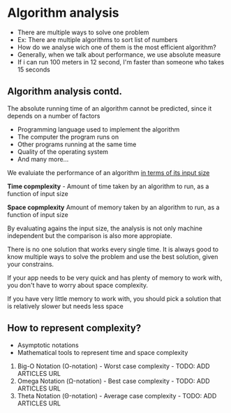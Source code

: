 # Algorithm analysis
- There are multiple ways to solve one problem
- Ex: There are multiple algorithms to sort list of numbers
- How do we analyse wich one of them is the most efficient algorithm?
- Generally, when we talk about performance, we use absolute measure
- If i can run 100 meters in 12 second, I'm faster than someone who takes 15 seconds

## Algorithm analysis contd.
The absolute running time of an algorithm cannot be predicted, since it depends on a number of factors
- Programming language used to implement the algorithm
- The computer the program runs on
- Other programs running at the same time
- Quality of the operating system
- And many more...

We evaluiate the performance of an algorithm <u>in terms of its input size</u>

__Time copmplexity__ - Amount of time taken by an algorithm to run, as a function of input size

__Space copmplexity__ Amount of memory taken by an algorithm to run, as a function of input size

By evaluating agains the input size, the analysis is not only machine independent but the comparison is also more appropiate.

There is no one solution that works every single time. It is always good to know multiple ways to solve the problem and use the best solution, given your constrains.

If your app needs to be very quick and has plenty of memory to work with, you don't have to worry about space complexity.

If you have very little memory to work with, you should pick a solution that is relatively slower but needs less space

## How to represent complexity?
- Asymptotic notations
- Mathematical tools to represent time and space complexity

1. Big-O Notation (O-notation) - Worst case complexity - TODO: ADD ARTICLES URL
2. Omega Notation ($\mathsf{\Omega}$-notation) - Best case complexity - TODO: ADD ARTICLES URL
3. Theta Notation ($\mathsf{\Theta}$-notation) - Average case complexity - TODO: ADD ARTICLES URL